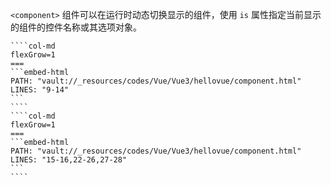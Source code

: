 `<component>` 组件可以在运行时动态切换显示的组件，使用 `is` 属性指定当前显示的组件的控件名称或其选项对象。

`````col
````col-md
flexGrow=1
===
```embed-html
PATH: "vault://_resources/codes/Vue/Vue3/hellovue/component.html"
LINES: "9-14"
```
````
````col-md
flexGrow=1
===
```embed-html
PATH: "vault://_resources/codes/Vue/Vue3/hellovue/component.html"
LINES: "15-16,22-26,27-28"
```
````
`````
